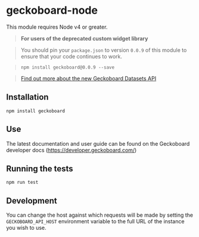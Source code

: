 # geckoboard-node

This module requires Node v4 or greater.

> **For users of the deprecated custom widget library**

> You should pin your `package.json` to version `0.0.9` of this module to ensure that your code continues to work.

> `npm install geckoboard@0.0.9 --save`

> [Find out more about the new Geckoboard Datasets API](https://community.geckoboard.com/t/help-test-geckoboards-new-approach-to-custom-widgets/179)

## Installation

```
npm install geckoboard
```

## Use

The latest documentation and user guide can be found on the Geckoboard developer docs (https://developer.geckoboard.com/)

## Running the tests

```
npm run test
```

## Development

You can change the host against which requests will be made by setting the `GECKOBOARD_API_HOST` environment variable to the full URL of the instance you wish to use.
